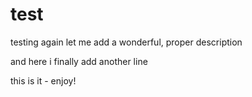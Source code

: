 # test
testing again
let me add a wonderful, proper description


and here i finally add another line

this is it - enjoy!
